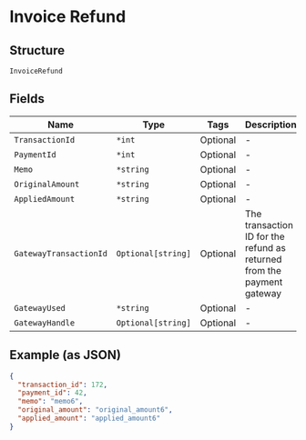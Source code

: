 
# Invoice Refund

## Structure

`InvoiceRefund`

## Fields

| Name | Type | Tags | Description |
|  --- | --- | --- | --- |
| `TransactionId` | `*int` | Optional | - |
| `PaymentId` | `*int` | Optional | - |
| `Memo` | `*string` | Optional | - |
| `OriginalAmount` | `*string` | Optional | - |
| `AppliedAmount` | `*string` | Optional | - |
| `GatewayTransactionId` | `Optional[string]` | Optional | The transaction ID for the refund as returned from the payment gateway |
| `GatewayUsed` | `*string` | Optional | - |
| `GatewayHandle` | `Optional[string]` | Optional | - |

## Example (as JSON)

```json
{
  "transaction_id": 172,
  "payment_id": 42,
  "memo": "memo6",
  "original_amount": "original_amount6",
  "applied_amount": "applied_amount6"
}
```

